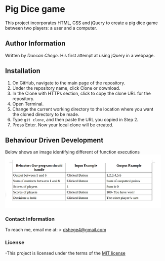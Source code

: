 # Pig Dice game

This project incorporates HTML, CSS and jQuery to create a pig dice game between
two players: a user and a computer.

## Author Information
Written by *Duncan Chege*. His first attempt at using jQuery in a webpage.

## Installation

1. On GitHub, navigate to the main page of the repository.
2. Under the repository name, click Clone or download.
3. In the Clone with HTTPs section, click to copy the clone URL for the repository.
4. Open Terminal.
5. Change the current working directory to the location where you want the cloned directory to be made.
6. Type `git clone`, and then paste the URL you copied in Step 2.
7. Press Enter. Now your local clone will be created.

## Behaviour Driven Development

Below shows an image identifying different of function executions
![Image](images/readme.jpg)

### Contact Information

To reach me, email me at: > dshege4@gmail.com


### License

-This project is licensed under the terms of the [MIT license](https://github.com/dunyung1/Web-work/blob/master/MIT%20License)
